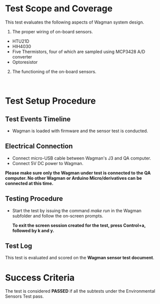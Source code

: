 # Test Scope and Coverage

This test evaluates the following aspects of Wagman system design. </br>
1. The proper wiring of on-board sensors.</br>
* HTU21D </br>
* HIH4030 </br>
* Five Thermistors, four of which are sampled using MCP3428 A/D converter </br>
* Optoresistor

2. The functioning of the on-board sensors.</br>
</br>

# Test Setup Procedure

## Test Events Timeline
* Wagman is loaded with firmware and the sensor test is conducted.

## Electrical Connection
*  Connect micro-USB cable between Wagman's J3 and QA computer.
*  Connect 5V DC power to Wagman.

__Please make sure only the Wagman under test is connected to the QA computer. No other Wagman or Arduino Micro/derivatives can be connected at this time.__

## Testing Procedure
*   Start the test by issuing the command *make run* in the Wagman subfolder
    and follow the on-screen prompts.

    __To exit the screen session created for the test, press Control+a, followed by k and y.__

## Test Log
This test is evaluated and scored on the __Wagman sensor test document__.

# Success Criteria
The test is considered __PASSED__ if all the subtests under the Environmental Sensors Test pass.



